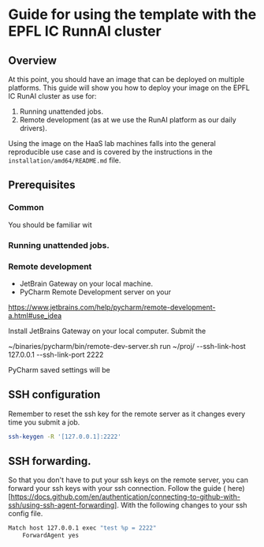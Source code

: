 # Guide for using the template with the EPFL IC RunnAI cluster

## Overview

At this point, you should have an image that can be deployed on multiple platforms.
This guide will show you how to deploy your image on the EPFL IC RunAI cluster as use for:

1. Running unattended jobs.
2. Remote development (as at <lab-name> we use the RunAI platform as our daily drivers).

Using the image on the HaaS lab machines falls into the general reproducible use case and is covered by the
instructions in the `installation/amd64/README.md` file.

## Prerequisites

### Common

You should be familiar wit

### Running unattended jobs.

### Remote development

- JetBrain Gateway on your local machine.
- PyCharm Remote Development server on your

https://www.jetbrains.com/help/pycharm/remote-development-a.html#use_idea

Install JetBrains Gateway on your local computer.
Submit the

~/binaries/pycharm/bin/remote-dev-server.sh run ~/proj/ --ssh-link-host 127.0.0.1 --ssh-link-port 2222

PyCharm saved settings will be

## SSH configuration

Remember to reset the ssh key for the remote server as it changes every time you submit a job.

```bash
ssh-keygen -R '[127.0.0.1]:2222'
```

## SSH forwarding.

So that you don't have to put your ssh keys on the remote server, you can forward your ssh keys with your ssh
connection.
Follow the guide (
here)[https://docs.github.com/en/authentication/connecting-to-github-with-ssh/using-ssh-agent-forwarding].
With the following changes to your ssh config file.

```bash
Match host 127.0.0.1 exec "test %p = 2222"
	ForwardAgent yes
```
